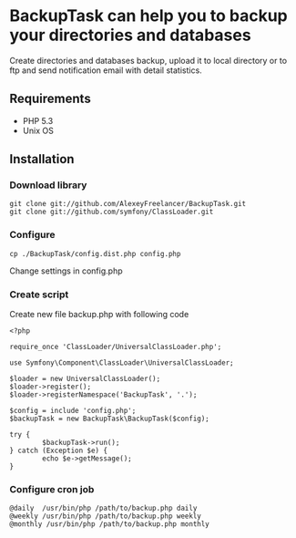 # BackupTask can help you to backup your directories and databases

Create directories and databases backup, upload it to local directory or to ftp and send notification email with detail statistics.

## Requirements

 * PHP 5.3
 * Unix OS
 
## Installation

### Download library

    git clone git://github.com/AlexeyFreelancer/BackupTask.git
    git clone git://github.com/symfony/ClassLoader.git
    
### Configure

    cp ./BackupTask/config.dist.php config.php
    
Change settings in config.php 

### Create script

Create new file backup.php with following code

    <?php

    require_once 'ClassLoader/UniversalClassLoader.php';

    use Symfony\Component\ClassLoader\UniversalClassLoader;

    $loader = new UniversalClassLoader();
    $loader->register();
    $loader->registerNamespace('BackupTask', '.');

    $config = include 'config.php';
    $backupTask = new BackupTask\BackupTask($config);

    try {
            $backupTask->run();
    } catch (Exception $e) {
            echo $e->getMessage();
    }


### Configure cron job

    @daily  /usr/bin/php /path/to/backup.php daily
    @weekly /usr/bin/php /path/to/backup.php weekly
    @monthly /usr/bin/php /path/to/backup.php monthly




